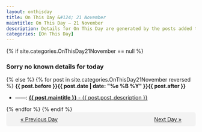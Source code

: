 ```yaml
---
layout: onthisday
title: On This Day &#124; 21 November
maintitle: On This Day — 21 November
description: Details for On This Day are generated by the posts added to the website so the content is subject to changes/updates over time.
categories: [On This Day]
---
```


{% if site.categories.OnThisDay21November == null %}
<h3>Sorry no known details for today</h3>
{% else %}
{% for post in site.categories.OnThisDay21November reversed %}
<strong>{{ post.before }}{{ post.date | date: "%e %B %Y" }}{{ post.after }}</strong>
<ul>
<li> ——: <a class="{{ post.class }}" href="{{ post.url }}"><strong>{{ post.maintitle }}</strong> - {{ post.post_description }}</a></li>
</ul>
{% endfor %}
{% endif %}
<br />
<div style="background-color: #f3f3f3; padding: 10px; border-radius: 5px; text-align: center; display: flex; justify-content: space-evenly;">
<a href="/onthisday/11/11-20">« Previous Day</a>
<span style="visibility:hidden;">[ Visit Leap Year February 29 ]</span>
<a href="/onthisday/11/11-22">Next Day »</a>
</div>

